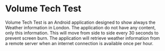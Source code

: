 # Volume Tech Test

Volume Tech Test is an Android application designed to show always the Weather information in London. 
The application do not have any content, only this information. 
This will move from side to side every 30 seconds to prevent screen burn.
The application will retrieve weather information from a remote server when an internet connection is available once per hour.
